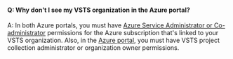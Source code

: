 #### Q:  Why don't I see my VSTS organization in the Azure portal?

A:  In both Azure portals, you must have 
[Azure Service Administrator or Co-administrator](https://docs.microsoft.com/en-us/azure/billing-add-change-azure-subscription-administrator) 
permissions for the Azure subscription that's linked to your VSTS organization. 
Also, in the [Azure portal](https://portal.azure.com), you must have VSTS 
project collection administrator or organization owner permissions.